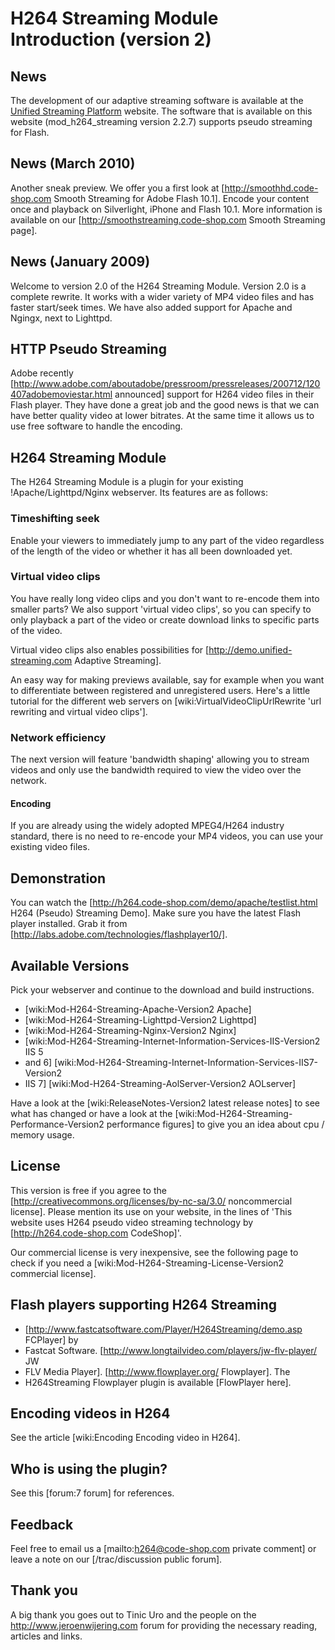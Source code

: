 # H264 Streaming Module Introduction (version 2)

## News

The development of our adaptive streaming software is available at the
[Unified Streaming Platform](http://www.unified-streaming.com) website. The
software that is available on this website (mod_h264_streaming version 2.2.7)
supports pseudo streaming for Flash. 

## News (March 2010)

Another sneak preview. We offer you a first look at
[http://smoothhd.code-shop.com Smooth Streaming for Adobe Flash 10.1]. Encode
your content once and playback on Silverlight, iPhone and Flash 10.1. More
information is available on our [http://smoothstreaming.code-shop.com Smooth
Streaming page].

## News (January 2009)

Welcome to version 2.0 of the H264 Streaming Module. Version 2.0 is a complete
rewrite. It works with a wider variety of MP4 video files and has faster
start/seek times. We have also added support for Apache and Ngingx, next to
Lighttpd.

## HTTP Pseudo Streaming

Adobe recently
[http://www.adobe.com/aboutadobe/pressroom/pressreleases/200712/120407adobemoviestar.html
announced] support for H264 video files in their Flash player. They have done a
great job and the good news is that we can have better quality video at lower
bitrates. At the same time it allows us to use free software to handle the
encoding.

## H264 Streaming Module

The H264 Streaming Module is a plugin for your existing !Apache/Lighttpd/Nginx
webserver. Its features are as follows:

### Timeshifting seek

Enable your viewers to immediately jump to any part of the video regardless of
the length of the video or whether it has all been downloaded yet.

### Virtual video clips

You have really long video clips and you don't want to re-encode them into
smaller parts? We also support 'virtual video clips', so you can specify to only
playback a part of the video or create download links to specific parts of the
video.

Virtual video clips also enables possibilities for
[http://demo.unified-streaming.com Adaptive Streaming].

An easy way for making previews available, say for example when you want to
differentiate between registered and unregistered users. Here's a little
tutorial for the different web servers on [wiki:VirtualVideoClipUrlRewrite 'url
rewriting and virtual video clips'].

### Network efficiency 

The next version will feature 'bandwidth shaping' allowing you to stream videos
and only use the bandwidth required to view the video over the network.

#### Encoding

If you are already using the widely adopted MPEG4/H264 industry standard, there
is no need to re-encode your MP4 videos, you can use your existing video files.

## Demonstration

You can watch the [http://h264.code-shop.com/demo/apache/testlist.html H264
(Pseudo) Streaming Demo]. Make sure you have the latest Flash player installed.
Grab it from [http://labs.adobe.com/technologies/flashplayer10/].

## Available Versions

Pick your webserver and continue to the download and build instructions.

  * [wiki:Mod-H264-Streaming-Apache-Version2 Apache]
  * [wiki:Mod-H264-Streaming-Lighttpd-Version2 Lighttpd]
  * [wiki:Mod-H264-Streaming-Nginx-Version2 Nginx]
  * [wiki:Mod-H264-Streaming-Internet-Information-Services-IIS-Version2 IIS 5
  * and 6] [wiki:Mod-H264-Streaming-Internet-Information-Services-IIS7-Version2
  * IIS 7] [wiki:Mod-H264-Streaming-AolServer-Version2 AOLserver]

Have a look at the [wiki:ReleaseNotes-Version2 latest release notes] to see what
has changed or have a look at the [wiki:Mod-H264-Streaming-Performance-Version2
performance figures] to give you an idea about cpu / memory usage.

## License

This version is free if you agree to the
[http://creativecommons.org/licenses/by-nc-sa/3.0/ noncommercial license].
Please mention its use on your website, in the lines of 'This website uses H264
pseudo video streaming technology by [http://h264.code-shop.com CodeShop]'.

Our commercial license is very inexpensive, see the following page to check if
you need a [wiki:Mod-H264-Streaming-License-Version2 commercial license].

## Flash players supporting H264 Streaming

  * [http://www.fastcatsoftware.com/Player/H264Streaming/demo.asp FCPlayer] by
  * Fastcat Software.  [http://www.longtailvideo.com/players/jw-flv-player/ JW
  * FLV Media Player].  [http://www.flowplayer.org/ Flowplayer]. The
  * H264Streaming Flowplayer plugin is available [FlowPlayer here].

## Encoding videos in H264

See the article [wiki:Encoding Encoding video in H264].

## Who is using the plugin?

See this [forum:7 forum] for references.

## Feedback

Feel free to email us a [mailto:h264@code-shop.com private comment] or leave a
note on our [/trac/discussion public forum].

## Thank you

A big thank you goes out to Tinic Uro and the people on the
http://www.jeroenwijering.com forum for providing the necessary reading,
articles and links.


